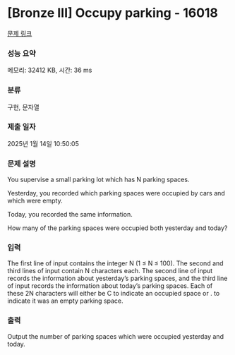 # [Bronze III] Occupy parking - 16018 

[문제 링크](https://www.acmicpc.net/problem/16018) 

### 성능 요약

메모리: 32412 KB, 시간: 36 ms

### 분류

구현, 문자열

### 제출 일자

2025년 1월 14일 10:50:05

### 문제 설명

<p>You supervise a small parking lot which has N parking spaces.</p>

<p>Yesterday, you recorded which parking spaces were occupied by cars and which were empty.</p>

<p>Today, you recorded the same information.</p>

<p>How many of the parking spaces were occupied both yesterday and today?</p>

### 입력 

 <p>The first line of input contains the integer N (1 ≤ N ≤ 100). The second and third lines of input contain N characters each. The second line of input records the information about yesterday’s parking spaces, and the third line of input records the information about today’s parking spaces. Each of these 2N characters will either be C to indicate an occupied space or . to indicate it was an empty parking space.</p>

### 출력 

 <p>Output the number of parking spaces which were occupied yesterday and today.</p>

